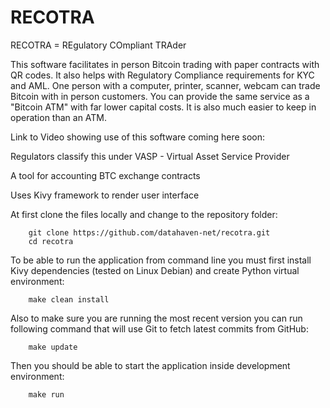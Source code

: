 # RECOTRA

RECOTRA	= REgulatory COmpliant TRAder

This software facilitates in person Bitcoin trading with paper contracts with QR codes.
It also helps with Regulatory Compliance requirements for KYC and AML.
One person with a computer, printer, scanner, webcam can trade Bitcoin with in person customers.
You can provide the same service as a "Bitcoin ATM" with far lower capital costs.
It is also much easier to keep in operation than an ATM.

Link to Video showing use of this software coming here soon:   

Regulators classify this under VASP - Virtual Asset Service Provider


A tool for accounting BTC exchange contracts

Uses Kivy framework to render user interface

At first clone the files locally and change to the repository folder:

		git clone https://github.com/datahaven-net/recotra.git
		cd recotra


To be able to run the application from command line you must first install Kivy dependencies (tested on Linux Debian) and create Python virtual environment:

		make clean install


Also to make sure you are running the most recent version you can run following command that will use Git to fetch latest commits from GitHub:

		make update


Then you should be able to start the application inside development environment:

		make run
